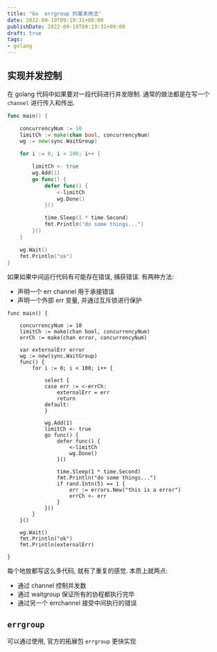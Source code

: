 ```yaml
---
title: "Go  errgroup 的基本用法"
date: 2022-09-19T09:19:31+08:00
publishDate: 2022-09-19T09:19:31+08:00
draft: true
tags:
- golang
---
```


## 实现并发控制

在 golang 代码中如果要对一段代码进行并发限制. 通常的做法都是在写一个 `channel`
进行传入和传出.

``` go
func main() {

	concurrencyNum := 10
	limitCh := make(chan bool, concurrencyNum)
	wg := new(sync.WaitGroup)

	for i := 0; i < 100; i++ {

		limitCh <- true
		wg.Add(1)
		go func() {
			defer func() {
				<-limitCh
				wg.Done()
			}()

			time.Sleep(1 * time.Second)
			fmt.Println("do some things...")
		}()
	}

	wg.Wait()
	fmt.Println("ok")
}
```

如果如果中间运行代码有可能存在错误, 捕获错误. 有两种方法:

- 声明一个 err channel 用于承接错误
- 声明一个外部 err 变量, 并通过互斥锁进行保护

```
func main() {

	concurrencyNum := 10
	limitCh := make(chan bool, concurrencyNum)
	errCh := make(chan error, concurrencyNum)

	var externalErr error
	wg := new(sync.WaitGroup)
	func() {
		for i := 0; i < 100; i++ {

			select {
			case err := <-errCh:
				externalErr = err
				return
			default:
			}

			wg.Add(1)
			limitCh <- true
			go func() {
				defer func() {
					<-limitCh
					wg.Done()
				}()

				time.Sleep(1 * time.Second)
				fmt.Println("do some things...")
				if rand.Intn(5) == 1 {
					err := errors.New("this is a error")
					errCh <- err
				}
			}()
		}
	}()

	wg.Wait()
	fmt.Println("ok")
	fmt.Println(externalErr)

}
```

每个地放都写这么多代码, 就有了重复的感觉. 本质上就两点: 

- 通过 channel 控制并发数
- 通过 waitgroup 保证所有的协程都执行完毕
- 通过另一个 errchannel 接受中间执行的错误

## `errgroup`

可以通过使用, 官方的拓展包 `errgroup` 更快实现


